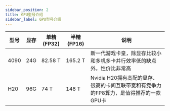 ```yaml
---
sidebar_position: 2
title: GPU型号介绍
sidebar_label: GPU型号介绍
---
```

| 型号 | 显存 | 单精(FP32) | 半精(FP16) | 说明 |
|-------|-------|-------|-------|-------|
| 4090 | 24G | 82.58 T | 165.2 T | 新一代游戏卡皇，除显存比较小和多机多卡并行效率低的缺点外，性价比非常高 |
| H20 | 96G | 74 T | 148 T | Nvidia H20拥有高配的显存、很高的卡间互联带宽和有竞争力的FP8算力，是值得推荐的一款GPU卡 |
